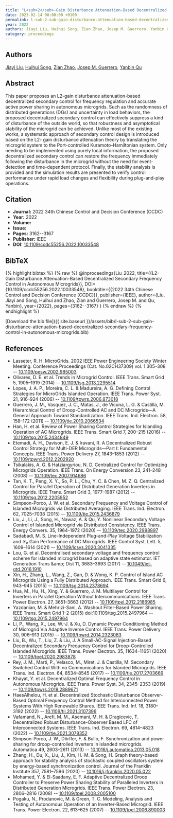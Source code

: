 ```yaml
---
title: "L<sub>2</sub>-Gain Disturbance Attenuation-Based Decentralized Secondary Frequency Control in Autonomous Microgrids"
date: 2023-02-14 00:00:00 +0100
permalink: l-sub-2-sub-gain-disturbance-attenuation-based-decentralized-secondary-frequency-control-in-autonomous-microgrids
year: 2022
authors: Jiayi Liu, Huihui Song, Zian Zhao, Josep M. Guerrero, Yanbin Qu
category: proceedings
---
```

 
## Authors
[Jiayi Liu](authors/jiayi-liu), [Huihui Song](authors/huihui-song), [Zian Zhao](authors/zian-zhao), [Josep M. Guerrero](authors/josep-m-guerrero), [Yanbin Qu](authors/yanbin-qu)
 
## Abstract
This paper proposes an L2-gain disturbance attenuation-based decentralized secondary control for frequency regulation and accurate active power sharing in autonomous microgrids. Such as the randomness of distributed generations (DGs) and uncertainty in load behaviors, the proposed decentralized secondary control can effectively suppress a kind of disturbance of the outside world, so that robustness and asymptotical stability of the microgrid can be achieved. Unlike most of the existing works, a systematic approach of secondary control design is introduced based on the L2- gain disturbance attenuation theory by translating the microgrid system to the Port-controlled Kuramoto-Hamiltonian system. Only needing to be implemented using purely local information, the proposed decentralized secondary control can restore the frequency immediately following the disturbance in the microgrid without the need for event-detection and time-dependent protocol. Finally, the stability analysis is provided and the simulation results are presented to verify control performance under rapid load changes and flexibility during plug-and-play operations.
 
## Citation
- **Journal:** 2022 34th Chinese Control and Decision Conference (CCDC)
- **Year:** 2022
- **Volume:** 
- **Issue:** 
- **Pages:** 3162--3167
- **Publisher:** IEEE
- **DOI:** [10.1109/ccdc55256.2022.10033548](https://doi.org/10.1109/ccdc55256.2022.10033548)
 
## BibTeX
{% highlight bibtex %}
{% raw %}
@inproceedings{Liu_2022,
  title={{L2-Gain Disturbance Attenuation-Based Decentralized Secondary Frequency Control in Autonomous Microgrids}},
  DOI={10.1109/ccdc55256.2022.10033548},
  booktitle={{2022 34th Chinese Control and Decision Conference (CCDC)}},
  publisher={IEEE},
  author={Liu, Jiayi and Song, Huihui and Zhao, Zian and Guerrero, Josep M. and Qu, Yanbin},
  year={2022},
  pages={3162--3167}
}
{% endraw %}
{% endhighlight %}
 
[Download the bib file]({{ site.baseurl }}/assets/bib/l-sub-2-sub-gain-disturbance-attenuation-based-decentralized-secondary-frequency-control-in-autonomous-microgrids.bib)
 
## References
- Lasseter, R. H. MicroGrids. 2002 IEEE Power Engineering Society Winter Meeting. Conference Proceedings (Cat. No.02CH37309) vol. 1 305–308 -- [10.1109/pesw.2002.985003](https://doi.org/10.1109/pesw.2002.985003)
- Olivares, D. E. et al. Trends in Microgrid Control. IEEE Trans. Smart Grid 5, 1905–1919 (2014) -- [10.1109/tsg.2013.2295514](https://doi.org/10.1109/tsg.2013.2295514)
- Lopes, J. A. P., Moreira, C. L. & Madureira, A. G. Defining Control Strategies for MicroGrids Islanded Operation. IEEE Trans. Power Syst. 21, 916–924 (2006) -- [10.1109/tpwrs.2006.873018](https://doi.org/10.1109/tpwrs.2006.873018)
- Guerrero, J. M., Vasquez, J. C., Matas, J., de Vicuna, L. G. & Castilla, M. Hierarchical Control of Droop-Controlled AC and DC Microgrids—A General Approach Toward Standardization. IEEE Trans. Ind. Electron. 58, 158–172 (2011) -- [10.1109/tie.2010.2066534](https://doi.org/10.1109/tie.2010.2066534)
- Han, H. et al. Review of Power Sharing Control Strategies for Islanding Operation of AC Microgrids. IEEE Trans. Smart Grid 7, 200–215 (2016) -- [10.1109/tsg.2015.2434849](https://doi.org/10.1109/tsg.2015.2434849)
- Etemadi, A. H., Davison, E. J. & Iravani, R. A Decentralized Robust Control Strategy for Multi-DER Microgrids—Part I: Fundamental Concepts. IEEE Trans. Power Delivery 27, 1843–1853 (2012) -- [10.1109/tpwrd.2012.2202920](https://doi.org/10.1109/tpwrd.2012.2202920)
- Tsikalakis, A. G. & Hatziargyriou, N. D. Centralized Control for Optimizing Microgrids Operation. IEEE Trans. On Energy Conversion 23, 241–248 (2008) -- [10.1109/tec.2007.914686](https://doi.org/10.1109/tec.2007.914686)
- Tan, K. T., Peng, X. Y., So, P. L., Chu, Y. C. & Chen, M. Z. Q. Centralized Control for Parallel Operation of Distributed Generation Inverters in Microgrids. IEEE Trans. Smart Grid 3, 1977–1987 (2012) -- [10.1109/tsg.2012.2205952](https://doi.org/10.1109/tsg.2012.2205952)
- Simpson-Porco, J. W. et al. Secondary Frequency and Voltage Control of Islanded Microgrids via Distributed Averaging. IEEE Trans. Ind. Electron. 62, 7025–7038 (2015) -- [10.1109/tie.2015.2436879](https://doi.org/10.1109/tie.2015.2436879)
- Liu, J., Li, J., Song, H., Nawaz, A. & Qu, Y. Nonlinear Secondary Voltage Control of Islanded Microgrid via Distributed Consistency. IEEE Trans. Energy Convers. 35, 1964–1972 (2020) -- [10.1109/tec.2020.2998897](https://doi.org/10.1109/tec.2020.2998897)
- Sadabadi, M. S. Line-Independent Plug-and-Play Voltage Stabilization and ℒ₂ Gain Performance of DC Microgrids. IEEE Control Syst. Lett. 5, 1609–1614 (2021) -- [10.1109/lcsys.2020.3041335](https://doi.org/10.1109/lcsys.2020.3041335)
- Lou, G. et al. Decentralised secondary voltage and frequency control scheme for islanded microgrid based on adaptive state estimator. IET Generation Trans &amp;amp; Dist 11, 3683–3693 (2017) -- [10.1049/iet-gtd.2016.1910](https://doi.org/10.1049/iet-gtd.2016.1910)
- Xin, H., Zhang, L., Wang, Z., Gan, D. & Wong, K. P. Control of Island AC Microgrids Using a Fully Distributed Approach. IEEE Trans. Smart Grid 6, 943–945 (2015) -- [10.1109/tsg.2014.2378694](https://doi.org/10.1109/tsg.2014.2378694)
- Hua, M., Hu, H., Xing, Y. & Guerrero, J. M. Multilayer Control for Inverters in Parallel Operation Without Intercommunications. IEEE Trans. Power Electron. 27, 3651–3663 (2012) -- [10.1109/tpel.2012.2186985](https://doi.org/10.1109/tpel.2012.2186985)
- Yazdanian, M. & Mehrizi-Sani, A. Washout Filter-Based Power Sharing. IEEE Trans. Smart Grid 1–2 (2015) doi:10.1109/tsg.2015.2497964 -- [10.1109/tsg.2015.2497964](https://doi.org/10.1109/tsg.2015.2497964)
- Li, P., Wang, X., Lee, W.-J. & Xu, D. Dynamic Power Conditioning Method of Microgrid Via Adaptive Inverse Control. IEEE Trans. Power Delivery 30, 906–913 (2015) -- [10.1109/tpwrd.2014.2323083](https://doi.org/10.1109/tpwrd.2014.2323083)
- Liu, B., Wu, T., Liu, Z. & Liu, J. A Small-AC-Signal Injection-Based Decentralized Secondary Frequency Control for Droop-Controlled Islanded Microgrids. IEEE Trans. Power Electron. 35, 11634–11651 (2020) -- [10.1109/tpel.2020.2983878](https://doi.org/10.1109/tpel.2020.2983878)
- Rey, J. M., Marti, P., Velasco, M., Miret, J. & Castilla, M. Secondary Switched Control With no Communications for Islanded Microgrids. IEEE Trans. Ind. Electron. 64, 8534–8545 (2017) -- [10.1109/tie.2017.2703669](https://doi.org/10.1109/tie.2017.2703669)
- Khayat, Y. et al. Decentralized Optimal Frequency Control in Autonomous Microgrids. IEEE Trans. Power Syst. 34, 2345–2353 (2019) -- [10.1109/tpwrs.2018.2889671](https://doi.org/10.1109/tpwrs.2018.2889671)
- HaesAlhelou, H. et al. Decentralized Stochastic Disturbance Observer-Based Optimal Frequency Control Method for Interconnected Power Systems With High Renewable Shares. IEEE Trans. Ind. Inf. 18, 3180–3192 (2022) -- [10.1109/tii.2021.3107396](https://doi.org/10.1109/tii.2021.3107396)
- Vafamand, N., Arefi, M. M., Asemani, M. H. & Dragicevic, T. Decentralized Robust Disturbance-Observer Based LFC of Interconnected Systems. IEEE Trans. Ind. Electron. 69, 4814–4823 (2022) -- [10.1109/tie.2021.3078352](https://doi.org/10.1109/tie.2021.3078352)
- Simpson-Porco, J. W., Dörfler, F. & Bullo, F. Synchronization and power sharing for droop-controlled inverters in islanded microgrids. Automatica 49, 2603–2611 (2013) -- [10.1016/j.automatica.2013.05.018](https://doi.org/10.1016/j.automatica.2013.05.018)
- Zhang, H., Du, X., Liu, J., Kim, H.-M. & Song, H. Graph theory-based approach for stability analysis of stochastic coupled oscillators system by energy-based synchronization control. Journal of the Franklin Institute 357, 7581–7596 (2020) -- [10.1016/j.jfranklin.2020.05.022](https://doi.org/10.1016/j.jfranklin.2020.05.022)
- Mohamed, Y. & El-Saadany, E. F. Adaptive Decentralized Droop Controller to Preserve Power Sharing Stability of Paralleled Inverters in Distributed Generation Microgrids. IEEE Trans. Power Electron. 23, 2806–2816 (2008) -- [10.1109/tpel.2008.2005100](https://doi.org/10.1109/tpel.2008.2005100)
- Pogaku, N., Prodanovic, M. & Green, T. C. Modeling, Analysis and Testing of Autonomous Operation of an Inverter-Based Microgrid. IEEE Trans. Power Electron. 22, 613–625 (2007) -- [10.1109/tpel.2006.890003](https://doi.org/10.1109/tpel.2006.890003)

